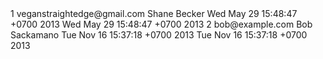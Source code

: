 <!-- TEMP... -->
<!-- Content rows MUST be in a tr tag -->
<!-- Content rows MUST be wrapped in a tbody tag -->
<!-- Content rows MUST have the same number of column td tags as the header row has th tags -->

<tbody>
  <tr>
    <td>1</td>
    <td>veganstraightedge@gmail.com</td>
    <td>Shane Becker</td>
    <td><time datetime="2013-05-29T15:48:47+07:00">Wed May 29 15:48:47 +0700 2013</time></td>
    <td><time datetime="2013-05-29T15:48:47+07:00">Wed May 29 15:48:47 +0700 2013</time></td>
  </tr>
  <tr>
    <td>2</td>
    <td>bob@example.com</td>
    <td>Bob Sackamano</td>
    <td><time datetime="2023-11-14T16:37:18+07:00">Tue Nov 16 15:37:18 +0700 2013</time></td>
    <td><time datetime="2023-11-14T16:37:18+07:00">Tue Nov 16 15:37:18 +0700 2013</time></td>
  </tr>
</tbody>
<!-- ...TEMP -->
